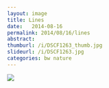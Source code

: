 ```yaml
---
layout: image
title: Lines
date:   2014-08-16
permalink: 2014/08/16/lines
abstract: 
thumburl: /i/DSCF1263_thumb.jpg
slideurl: /i/DSCF1263.jpg
categories: bw nature
---
```

![]({{site.url}}/i/DSCF1263.jpg)

